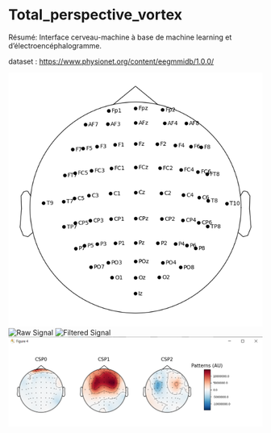 # Total_perspective_vortex
Résumé: Interface cerveau-machine à base de machine learning et d’électroencéphalogramme.

dataset : https://www.physionet.org/content/eegmmidb/1.0.0/

![Electrodes](imgs/electrodes.png)
![Raw Signal](imgs/signal_raw.png)
![Filtered Signal](imgs/signal_filtered.png)
![CSP](imgs/CSP.png)